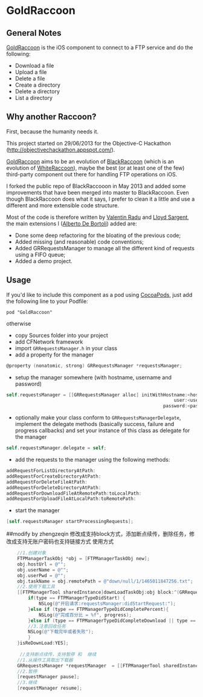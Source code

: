 # GoldRaccoon

## General Notes

[GoldRaccoon](http://albertodebortoli.github.io/GoldRaccoon/) is the iOS component to connect to a FTP service and do the following:

*	Download a file
*	Upload a file
*	Delete a file
*	Create a directory
*	Delete a directory
*	List a directory

## Why another Raccoon? 

First, because the humanity needs it.

This project started on 29/06/2013 for the Objective-C Hackathon (http://objectivechackathon.appspot.com/).

[GoldRaccoon](https://github.com/albertodebortoli/GoldRaccoon) aims to be an evolution of [BlackRaccoon](https://github.com/lloydsargent/BlackRaccoon) (which is an evolution of [WhiteRaccoon](https://github.com/valentinradu/WhiteRaccoon)), maybe the best (or at least one of the few) third-party component out there for handling FTP operations on iOS.

I forked the public repo of BlackRaccooon in May 2013 and added some improvements that have been merged into master to BlackRaccoon. Even though BlackRaccoon does what it says, I prefer to clean it a little and use a different and more extensible code structure.

Most of the code is therefore written by [Valentin Radu](https://github.com/valentinradu) and [Lloyd Sargent](https://github.com/lloydsargent), the main extensions I ([Alberto De Bortoli](https://github.com/albertodebortoli)) added are:

- Done some deep refactoring for the bloating of the previous code;
- Added missing (and reasonable) code conventions;
- Added GRRequestsManager to manage all the different kind of requests using a FIFO queue;
- Added a demo project.

## Usage

If you'd like to include this component as a pod using [CocoaPods](http://cocoapods.org/), just add the following line to your Podfile:

`pod "GoldRaccoon"`

otherwise

- copy Sources folder into your project
- add CFNetwork framework
- import `GRRequestsManager.h` in your class
- add a property for the manager

``` objective-c
@property (nonatomic, strong) GRRequestsManager *requestsManager;
```

- setup the manager somewhere (with hostname, username and password)

``` objective-c
self.requestsManager = [[GRRequestsManager alloc] initWithHostname:<hostname>
                                                              user:<username>
                                                          password:<password>];
```

- optionally make your class conform to `GRRequestsManagerDelegate`, implement the delegate methods (basically success, failure and progress callbacks) and set your instance of this class as delegate for the manager

``` objective-c
self.requestsManager.delegate = self;
```

- add the requests to the manager using the following methods:

``` objective-c
addRequestForListDirectoryAtPath:
addRequestForCreateDirectoryAtPath:
addRequestForDeleteFileAtPath:
addRequestForDeleteDirectoryAtPath:
addRequestForDownloadFileAtRemotePath:toLocalPath:
addRequestForUploadFileAtLocalPath:toRemotePath:
```

- start the manager

``` objective-c
[self.requestsManager startProcessingRequests];
```
##modify by zhengzeqin
修改成支持block方式，添加断点续传，删除任务，修改成支持无账户密码也支持链接方式
使用方式

```objective-c
    //1.创建对象
    FTPManagerTaskObj *obj = [FTPManagerTaskObj new];
    obj.hostUrl = @"";
    obj.userName = @"";
    obj.userPwd = @"";
    obj.taskName = obj.remotePath = @"down/null/1/1465011847256.txt";
    //2.使用下载工具  
    [[FTPManagerTool sharedInstance]downLoadTaskObj:obj block:^(GRRequestsManager *requestMan,GRRequest *request, CGFloat progress, NSString *pathStr, NSArray *listArr, NSError *error, FTPManagerType type) {
        if(type == FTPManagerTypeDidStart) {
            NSLog(@"开启请求:requestsManager:didStartRequest:");
        }else if (type == FTPManagerTypeDidCompletePercent){
            NSLog(@"完成百分比 = %f", progress);
        }else if (type == FTPManagerTypeDidCompleteDownload || type == FTPManagerTypeDidFail){
        //3.注意回收任务
        NSLog(@"下载完毕或者失败");
        }
    }isReDownLoad:YES];
    
   	 //支持断点续传，支持暂停 和  继续
    //1.从操作工具取出下载器
    GRRequestsManager *requestManager  = [[FTPManagerTool sharedInstance].taskDic objectForKey:obj.taskName];
    //2.暂停
    [requestManager pause];
    //3.继续
    [requestManager resume];
```